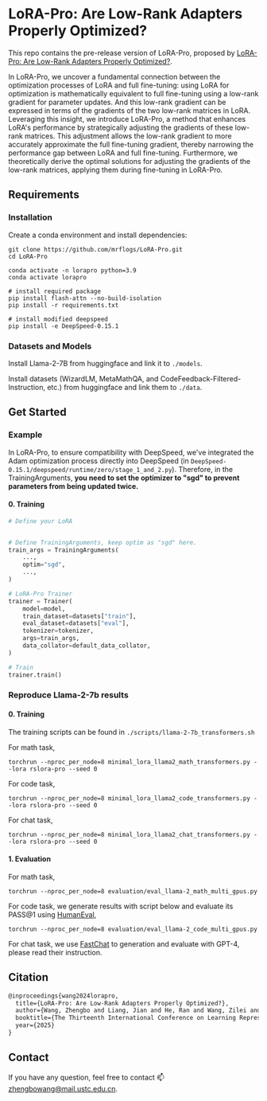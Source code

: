 # LoRA-Pro: Are Low-Rank Adapters Properly Optimized?

This repo contains the pre-release version of LoRA-Pro, proposed by [LoRA-Pro: Are Low-Rank Adapters Properly Optimized?](https://openreview.net/forum?id=gTwRMU3lJ5).

In LoRA-Pro, we uncover a fundamental connection between the optimization processes of LoRA and full fine-tuning: using LoRA for optimization is mathematically equivalent to full fine-tuning using a low-rank gradient for parameter updates. And this low-rank gradient can be expressed in terms of the gradients of the two low-rank matrices in LoRA. Leveraging this insight, we introduce LoRA-Pro, a method that enhances LoRA's performance by strategically adjusting the gradients of these low-rank matrices. This adjustment allows the low-rank gradient to more accurately approximate the full fine-tuning gradient, thereby narrowing the performance gap between LoRA and full fine-tuning. Furthermore, we theoretically derive the optimal solutions for adjusting the gradients of the low-rank matrices, applying them during fine-tuning in LoRA-Pro.



## Requirements

### Installation

Create a conda environment and install dependencies:

```shell
git clone https://github.com/mrflogs/LoRA-Pro.git
cd LoRA-Pro

conda activate -n lorapro python=3.9
conda activate lorapro

# install required package
pip install flash-attn --no-build-isolation
pip install -r requirements.txt

# install modified deepspeed
pip install -e DeepSpeed-0.15.1
```

### Datasets and Models

Install Llama-2-7B from huggingface and link it to `./models`.

Install datasets (WizardLM, MetaMathQA, and CodeFeedback-Filtered-Instruction, etc.) from huggingface and link them to `./data`.

## Get Started

### Example

In LoRA-Pro, to ensure compatibility with DeepSpeed, we've integrated the Adam optimization process directly into DeepSpeed (in `DeepSpeed-0.15.1/deepspeed/runtime/zero/stage_1_and_2.py`). Therefore, in the TrainingArguments, **you need to set the optimizer to "sgd" to prevent parameters from being updated twice.**

#### 0. Training 

```python
# Define your LoRA


# Define TrainingArguments, keep optim as "sgd" here.
train_args = TrainingArguments(
	...,
    optim="sgd",
	...,
)

# LoRA-Pro Trainer
trainer = Trainer(
    model=model,
    train_dataset=datasets["train"],
    eval_dataset=datasets["eval"],
    tokenizer=tokenizer,
    args=train_args,
    data_collator=default_data_collator,
)

# Train
trainer.train()
```

### Reproduce Llama-2-7b results

#### 0. Training

The training scripts  can be found in `./scripts/llama-2-7b_transformers.sh`

For math task,

```shell
torchrun --nproc_per_node=8 minimal_lora_llama2_math_transformers.py --lora rslora-pro --seed 0
```

For code task,

```shell
torchrun --nproc_per_node=8 minimal_lora_llama2_code_transformers.py --lora rslora-pro --seed 0
```

For chat task,

```shell
torchrun --nproc_per_node=8 minimal_lora_llama2_chat_transformers.py --lora rslora-pro --seed 0
```

#### 1. Evaluation

For math task,

```shell
torchrun --nproc_per_node=8 evaluation/eval_llama-2_math_multi_gpus.py
```

For code task, we generate results with script below and evaluate its PASS@1 using [HumanEval](https://github.com/openai/human-eval), 

```shell
torchrun --nproc_per_node=8 evaluation/eval_llama-2_code_multi_gpus.py
```

For chat task, we use [FastChat](https://github.com/lm-sys/FastChat/tree/main) to generation and evaluate with GPT-4, please read their instruction.



## Citation
```latex
@inproceedings{wang2024lorapro,
  title={LoRA-Pro: Are Low-Rank Adapters Properly Optimized?},
  author={Wang, Zhengbo and Liang, Jian and He, Ran and Wang, Zilei and Tan, Tieniu},
  booktitle={The Thirteenth International Conference on Learning Representations (ICLR)},
  year={2025}
}
```

## Contact

If you have any question, feel free to contact 📫zhengbowang@mail.ustc.edu.cn.









